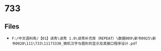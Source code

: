 # 733

## Files

- `F:/中文语料库/【01】读秀\读秀 1.0\读秀补充库（REPEAT）\数据009\新书0925\新书0920\111\733\11173330_微机汉字与图形的显示及其接口程序设计.pdf`
